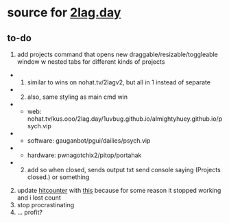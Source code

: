 # source for [2lag.day](https://2lag.day)

## to-do

1. add projects command that opens new draggable/resizable/toggleable window w nested tabs for different kinds of projects
* 1. similar to wins on nohat.tv/2lagv2, but all in 1 instead of separate
* 2. also, same styling as main cmd win
* * web: nohat.tv/kus.ooo/2lag.day/1uvbug.github.io/almightyhuey.github.io/psych.vip
* * software: gauganbot/pgui/dailies/psych.vip
* * hardware: pwnagotchix2/pitop/portahak
* 2. add so when closed, sends output txt send console saying (Projects closed.) or something
2. update [hitcounter](https://www.hitwebcounter.com/webcounter.php) with [this](https://www.youtube.com/watch?v=WTHrtiMEjk0) because for some reason it stopped working and i lost count
3. stop procrastinating
4. ... profit?
